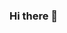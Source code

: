 ### Hi there 👋

<!--
**imrankhan37/imrankhan37** is a ✨ _special_ ✨ repository because its `README.md` (this file) appears on your GitHub profile.

Here are some ideas to get you started:
👋 Hi I am Imran Khan
🔭 I’m currently exploring the web3 data world and have a keen interest in blockchain technology
🌱 I’m currently learning Advanced SQL, Cloud Computing Tools & Robust OOP in Python

![Imran's GitHub stats](https://github-readme-stats.vercel.app/api?username=imrankhan37&show_icons=true&theme=radical)
